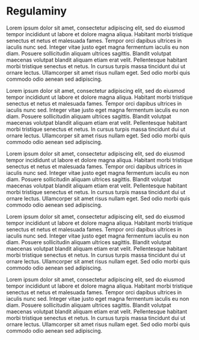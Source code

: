 # Regulaminy

Lorem ipsum dolor sit amet, consectetur adipiscing elit, sed do
eiusmod tempor incididunt ut labore et dolore magna aliqua. Habitant
morbi tristique senectus et netus et malesuada fames. Tempor orci
dapibus ultrices in iaculis nunc sed. Integer vitae justo eget magna
fermentum iaculis eu non diam. Posuere sollicitudin aliquam ultrices
sagittis. Blandit volutpat maecenas volutpat blandit aliquam etiam
erat velit. Pellentesque habitant morbi tristique senectus et netus.
In cursus turpis massa tincidunt dui ut ornare lectus. Ullamcorper
sit amet risus nullam eget. Sed odio morbi quis commodo odio aenean
sed adipiscing.

Lorem ipsum dolor sit amet, consectetur adipiscing elit, sed do
eiusmod tempor incididunt ut labore et dolore magna aliqua. Habitant
morbi tristique senectus et netus et malesuada fames. Tempor orci
dapibus ultrices in iaculis nunc sed. Integer vitae justo eget magna
fermentum iaculis eu non diam. Posuere sollicitudin aliquam ultrices
sagittis. Blandit volutpat maecenas volutpat blandit aliquam etiam
erat velit. Pellentesque habitant morbi tristique senectus et netus.
In cursus turpis massa tincidunt dui ut ornare lectus. Ullamcorper
sit amet risus nullam eget. Sed odio morbi quis commodo odio aenean
sed adipiscing.

Lorem ipsum dolor sit amet, consectetur adipiscing elit, sed do
eiusmod tempor incididunt ut labore et dolore magna aliqua. Habitant
morbi tristique senectus et netus et malesuada fames. Tempor orci
dapibus ultrices in iaculis nunc sed. Integer vitae justo eget magna
fermentum iaculis eu non diam. Posuere sollicitudin aliquam ultrices
sagittis. Blandit volutpat maecenas volutpat blandit aliquam etiam
erat velit. Pellentesque habitant morbi tristique senectus et netus.
In cursus turpis massa tincidunt dui ut ornare lectus. Ullamcorper
sit amet risus nullam eget. Sed odio morbi quis commodo odio aenean
sed adipiscing.

Lorem ipsum dolor sit amet, consectetur adipiscing elit, sed do
eiusmod tempor incididunt ut labore et dolore magna aliqua. Habitant
morbi tristique senectus et netus et malesuada fames. Tempor orci
dapibus ultrices in iaculis nunc sed. Integer vitae justo eget magna
fermentum iaculis eu non diam. Posuere sollicitudin aliquam ultrices
sagittis. Blandit volutpat maecenas volutpat blandit aliquam etiam
erat velit. Pellentesque habitant morbi tristique senectus et netus.
In cursus turpis massa tincidunt dui ut ornare lectus. Ullamcorper
sit amet risus nullam eget. Sed odio morbi quis commodo odio aenean
sed adipiscing.


Lorem ipsum dolor sit amet, consectetur adipiscing elit, sed do
eiusmod tempor incididunt ut labore et dolore magna aliqua. Habitant
morbi tristique senectus et netus et malesuada fames. Tempor orci
dapibus ultrices in iaculis nunc sed. Integer vitae justo eget magna
fermentum iaculis eu non diam. Posuere sollicitudin aliquam ultrices
sagittis. Blandit volutpat maecenas volutpat blandit aliquam etiam
erat velit. Pellentesque habitant morbi tristique senectus et netus.
In cursus turpis massa tincidunt dui ut ornare lectus. Ullamcorper
sit amet risus nullam eget. Sed odio morbi quis commodo odio aenean
sed adipiscing.